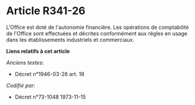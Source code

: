 # Article R341-26

L'Office est doté de l'autonomie financière. Les opérations de comptabilité de l'Office sont effectuées et décrites
conformément aux règles en usage dans les établissements industriels et commerciaux.

**Liens relatifs à cet article**

_Anciens textes_:

  - Décret n°1946-03-26 art. 18

_Codifié par_:

  - Décret n°73-1048 1973-11-15
